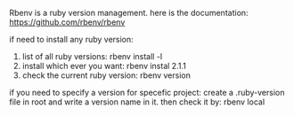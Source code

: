 Rbenv is a ruby version management. here is the documentation: 
https://github.com/rbenv/rbenv
   
if need to install any ruby version:
1. list of all ruby versions: rbenv install -l
2. install which ever you want: rbenv instal 2.1.1
3. check the current ruby version: rbenv version 
 
if you need to specify a version for specefic project:
create a .ruby-version file in root and write a version name in it. then check it by: rbenv local
